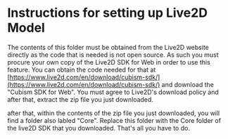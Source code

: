 # Instructions for setting up Live2D Model

The contents of this folder must be obtained from the Live2D website directly as the code that is needed is not open source. As such you must procure your own copy of the Live2D SDK for Web in order to use this feature. You can obtain the code needed for that at [https://www.live2d.com/en/download/cubism-sdk/](https://www.live2d.com/en/download/cubism-sdk/) and download the "Cubism SDK for Web". You must agree to Live2D's download policy and after that, extract the zip file you just downloaded.

after that, within the contents of the zip file you just downloaded, you will find a folder also labled "Core". Replace this folder with the Core folder of the live2D SDK that you downloaded. That's all you have to do.
